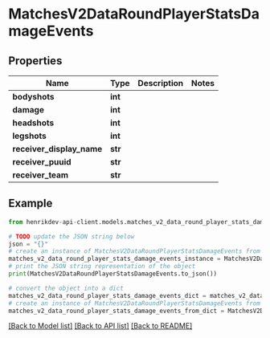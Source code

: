 # MatchesV2DataRoundPlayerStatsDamageEvents


## Properties

Name | Type | Description | Notes
------------ | ------------- | ------------- | -------------
**bodyshots** | **int** |  | 
**damage** | **int** |  | 
**headshots** | **int** |  | 
**legshots** | **int** |  | 
**receiver_display_name** | **str** |  | 
**receiver_puuid** | **str** |  | 
**receiver_team** | **str** |  | 

## Example

```python
from henrikdev-api-client.models.matches_v2_data_round_player_stats_damage_events import MatchesV2DataRoundPlayerStatsDamageEvents

# TODO update the JSON string below
json = "{}"
# create an instance of MatchesV2DataRoundPlayerStatsDamageEvents from a JSON string
matches_v2_data_round_player_stats_damage_events_instance = MatchesV2DataRoundPlayerStatsDamageEvents.from_json(json)
# print the JSON string representation of the object
print(MatchesV2DataRoundPlayerStatsDamageEvents.to_json())

# convert the object into a dict
matches_v2_data_round_player_stats_damage_events_dict = matches_v2_data_round_player_stats_damage_events_instance.to_dict()
# create an instance of MatchesV2DataRoundPlayerStatsDamageEvents from a dict
matches_v2_data_round_player_stats_damage_events_from_dict = MatchesV2DataRoundPlayerStatsDamageEvents.from_dict(matches_v2_data_round_player_stats_damage_events_dict)
```
[[Back to Model list]](../README.md#documentation-for-models) [[Back to API list]](../README.md#documentation-for-api-endpoints) [[Back to README]](../README.md)


